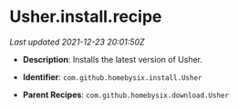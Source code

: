 # Usher.install.recipe

_Last updated 2021-12-23 20:01:50Z_

- **Description**: Installs the latest version of Usher.

- **Identifier**: `com.github.homebysix.install.Usher`

- **Parent Recipes**: `com.github.homebysix.download.Usher`
